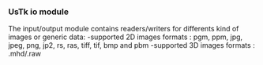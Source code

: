 ### UsTk io module

The input/output module contains readers/writers for differents kind of images or generic data:
-supported 2D images formats : pgm, ppm, jpg, jpeg, png, jp2, rs, ras, tiff, tif, bmp and pbm
-supported 3D images formats : .mhd/.raw
